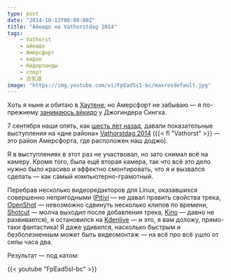 ```yaml
---
type: post
date: "2014-10-13T00:00:00Z"
title: "Айкидо на Vathorstdag 2014"
tags:
    - Vathorst
    - айкидо
    - Амерсфорт
    - видео
    - Нидерланды
    - спорт
    - 合気道
image: "https://img.youtube.com/vi/FpEad5sI-bc/maxresdefault.jpg"
---
```


Хоть я ныне и обитаю в [Хаутене](0221), но Амерсфорт не забываю — я по-прежнему [занимаюсь айкидо](0011) у Джогиндера Сингха.

7 сентября наши опять, как [шесть лет назад](0026), давали показательные выступления на «дне района» [Vathorstdag 2014](http://www.vathorstdag.nl/) ({{< fl "Vathorst" >}} — это район Амерсфорта, где расположен наш доджо).

Я в выступлениях в этот раз не участвовал, но зато снимал всё на камеру. Кроме того, была ещё вторая камера, так что всё это дело нужно было красиво и эффектно смонтировать, что я и вызвался сделать — как самый компьютерно-грамотный.

Перебрав несколько видеоредакторов для Linux, оказавшихся совершенно непригодными ([Pitivi](http://www.pitivi.org/) — не давал править свойства трека, [OpenShot](http://www.openshot.org/) — невозможно сдвинуть несколько клипов по времени, [Shotcut](http://www.shotcut.org/) — молча выходил после добавления трека, [Kino](http://www.kinodv.org/) — давно не развивается), я остановился на [Kdenlive](http://www.kdenlive.org/) — и это, я вам доложу, прямо-таки фантастика! Я даже удивился, насколько быстрым и безболезненным может быть видеомонтаж — на всё про всё ушло от силы часа два.

Результат — под катом:

<!--more-->

{{< youtube "FpEad5sI-bc" >}}
